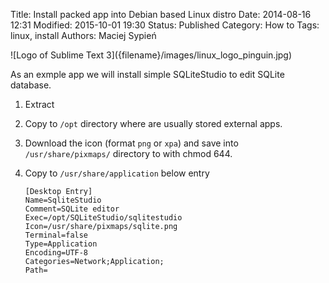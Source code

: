 Title:      Install packed app into Debian based Linux distro
Date:       2014-08-16 12:31
Modified:   2015-10-01 19:30
Status:     Published
Category:   How to
Tags:       linux, install
Authors:    Maciej Sypień


<div class="intro-article-image-sm" markdown="1">
  ![Logo of Sublime Text 3]({filename}/images/linux_logo_pinguin.jpg)
</div>

As an exmple app we will install simple SQLiteStudio to edit SQLite database.

1.  Extract
2.  Copy to `/opt` directory where are usually stored external apps.
3.  Download the icon (format `png` or `xpa`) and save into
    `/usr/share/pixmaps/` directory to with chmod 644.
3.  Copy to `/usr/share/application` below entry

        
        [Desktop Entry]
        Name=SqliteStudio
        Comment=SQLite editor
        Exec=/opt/SQLiteStudio/sqlitestudio
        Icon=/usr/share/pixmaps/sqlite.png
        Terminal=false
        Type=Application
        Encoding=UTF-8
        Categories=Network;Application;
        Path=



